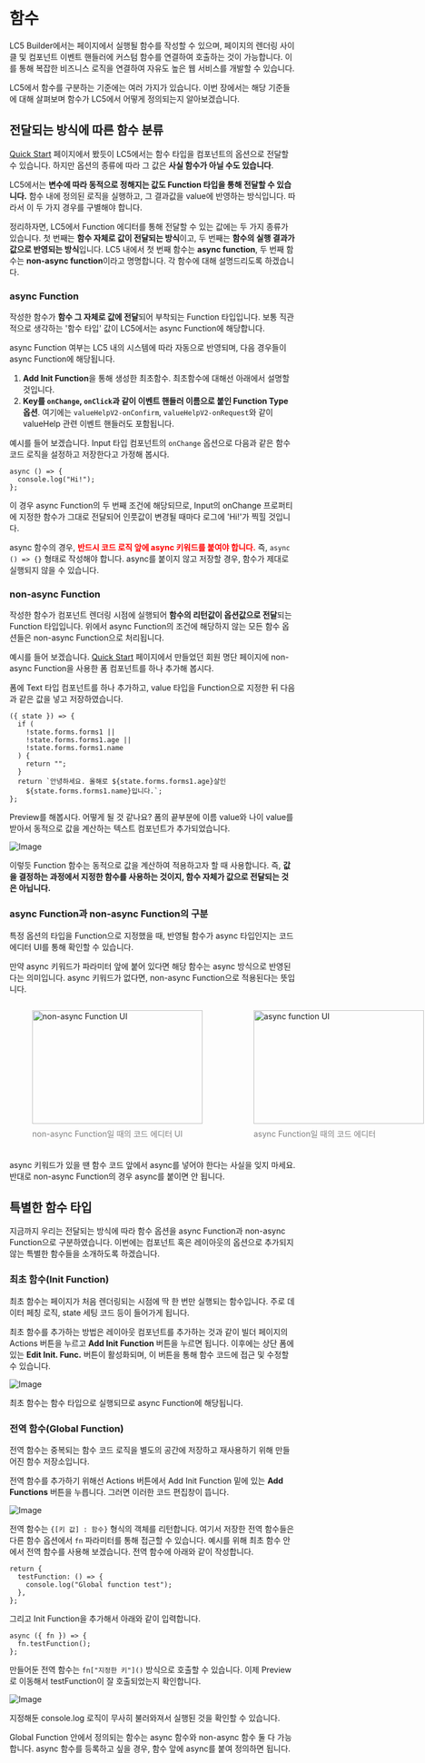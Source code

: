# 함수

LC5 Builder에서는 페이지에서 실행될 함수를 작성할 수 있으며, 페이지의 렌더링 사이클 및 컴포넌트 이벤트 핸들러에 커스텀 함수를 연결하여 호출하는 것이 가능합니다. 이를 통해 복잡한 비즈니스 로직을 연결하여 자유도 높은 웹 서비스를 개발할 수 있습니다.

LC5에서 함수를 구분하는 기준에는 여러 가지가 있습니다. 이번 장에서는 해당 기준들에 대해 살펴보며 함수가 LC5에서 어떻게 정의되는지 알아보겠습니다.

## 전달되는 방식에 따른 함수 분류

[Quick Start](/lc5/quickstart/#header) 페이지에서 봤듯이 LC5에서는 함수 타입을 컴포넌트의 옵션으로 전달할 수 있습니다. 하지만 옵션의 종류에 따라 그 값은 **사실 함수가 아닐 수도 있습니다**.

LC5에서는 **변수에 따라 동적으로 정해지는 값도 Function 타입을 통해 전달할 수 있습니다.** 함수 내에 정의된 로직을 실행하고, 그 결과값을 value에 반영하는 방식입니다. 따라서 이 두 가지 경우를 구별해야 합니다.

정리하자면, LC5에서 Function 에디터를 통해 전달할 수 있는 값에는 두 가지 종류가 있습니다. 첫 번째는 **함수 자체로 값이 전달되는 방식**이고, 두 번째는 **함수의 실행 결과가 값으로 반영되는 방식**입니다. LC5 내에서 첫 번째 함수는 **async function**, 두 번째 함수는 **non-async function**이라고 명명합니다. 각 함수에 대해 설명드리도록 하겠습니다.

### async Function

작성한 함수가 **함수 그 자체로 값에 전달**되어 부착되는 Function 타입입니다. 보통 직관적으로 생각하는 '함수 타입' 값이 LC5에서는 async Function에 해당합니다.

async Function 여부는 LC5 내의 시스템에 따라 자동으로 반영되며, 다음 경우들이 async Function에 해당됩니다.

1. **Add Init Function**을 통해 생성한 최초함수. 최초함수에 대해선 아래에서 설명할 것입니다.
2. **Key를 `onChange`, `onClick`과 같이 이벤트 핸들러 이름으로 붙인 Function Type 옵션**. 여기에는 `valueHelpV2-onConfirm`, `valueHelpV2-onRequest`와 같이 valueHelp 관련 이벤트 핸들러도 포함됩니다.

예시를 들어 보겠습니다. Input 타입 컴포넌트의 `onChange` 옵션으로 다음과 같은 함수 코드 로직을 설정하고 저장한다고 가정해 봅시다.

```
async () => {
  console.log("Hi!");
};
```

이 경우 async Function의 두 번째 조건에 해당되므로, Input의 onChange 프로퍼티에 지정한 함수가 그대로 전달되어 인풋값이 변경될 때마다 로그에 'Hi!'가 찍힐 것입니다.

async 함수의 경우, <span style="color: red;">**반드시 코드 로직 앞에 async 키워드를 붙여야 합니다.**</span> 즉, `async () => {}` 형태로 작성해야 합니다. async를 붙이지 않고 저장할 경우, 함수가 제대로 실행되지 않을 수 있습니다.

### non-async Function

작성한 함수가 컴포넌트 렌더링 시점에 실행되어 **함수의 리턴값이 옵션값으로 전달**되는 Function 타입입니다. 위에서 async Function의 조건에 해당하지 않는 모든 함수 옵션들은 non-async Function으로 처리됩니다.

예시를 들어 보겠습니다. [Quick Start](/lc5/quickstart) 페이지에서 만들었던 회원 명단 페이지에 non-async Function을 사용한 폼 컴포넌트를 하나 추가해 봅시다.

폼에 Text 타입 컴포넌트를 하나 추가하고, value 타입을 Function으로 지정한 뒤 다음과 같은 값을 넣고 저장하였습니다.

```
({ state }) => {
  if (
    !state.forms.forms1 ||
    !state.forms.forms1.age ||
    !state.forms.forms1.name
  ) {
    return "";
  }
  return `안녕하세요. 올해로 ${state.forms.forms1.age}살인
    ${state.forms.forms1.name}입니다.`;
};
```

Preview를 해봅시다. 어떻게 될 것 같나요? 폼의 끝부분에 이름 value와 나이 value를 받아서 동적으로 값을 계산하는 텍스트 컴포넌트가 추가되었습니다.

![Image](assets/function/function_example.png)

이렇듯 Function 함수는 동적으로 값을 계산하여 적용하고자 할 때 사용합니다. 즉, **값을 결정하는 과정에서 지정한 함수를 사용하는 것이지, 함수 자체가 값으로 전달되는 것은 아닙니다.**

### async Function과 non-async Function의 구분

특정 옵션의 타입을 Function으로 지정했을 때, 반영될 함수가 async 타입인지는 코드 에디터 UI를 통해 확인할 수 있습니다.

만약 async 키워드가 파라미터 앞에 붙어 있다면 해당 함수는 async 방식으로 반영된다는 의미입니다. async 키워드가 없다면, non-async Function으로 적용된다는 뜻입니다.

  <div style="display: flex; gap: 10px;">
  <figure>
  <img src="/lc5/concepts/assets/function/normal_func.png" alt="non-async Function UI" style="width:18.75rem; height: 12.5rem">
  <figcaption style="color: gray; font-style:normal; margin: 0.5em auto;">non-async Function일 때의 코드 에디터 UI</figcaption>
  </figure>
  <figure>
  <img src="/lc5/concepts/assets/function/async_func.png" alt="async function UI" style="width:18.75rem; height: 12.5rem">
  <figcaption style="color: gray; font-style:normal; margin: 0.5em auto;">async Function일 때의 코드 에디터</figcaption>
  </figure>
    </div>

async 키워드가 있을 땐 함수 코드 앞에서 async를 넣어야 한다는 사실을 잊지 마세요. 반대로 non-async Function의 경우 async를 붙이면 안 됩니다.

## 특별한 함수 타입

지금까지 우리는 전달되는 방식에 따라 함수 옵션을 async Function과 non-async Function으로 구분하였습니다. 이번에는 컴포넌트 혹은 레이아웃의 옵션으로 추가되지 않는 특별한 함수들을 소개하도록 하겠습니다.

### 최초 함수(Init Function)

최초 함수는 페이지가 처음 렌더링되는 시점에 딱 한 번만 실행되는 함수입니다. 주로 데이터 페칭 로직, state 세팅 코드 등이 들어가게 됩니다.

최초 함수를 추가하는 방법은 레이아웃 컴포넌트를 추가하는 것과 같이 빌더 페이지의 Actions 버튼을 누르고 **Add Init Function** 버튼을 누르면 됩니다. 이후에는 상단 폼에 있는 **Edit Init. Func.** 버튼이 활성화되며, 이 버튼을 통해 함수 코드에 접근 및 수정할 수 있습니다.

![Image](assets/function/add_init.png)

최초 함수는 함수 타입으로 실행되므로 async Function에 해당됩니다.

### 전역 함수(Global Function)

전역 함수는 중복되는 함수 코드 로직을 별도의 공간에 저장하고 재사용하기 위해 만들어진 함수 저장소입니다.

전역 함수를 추가하기 위해선 Actions 버튼에서 Add Init Function 밑에 있는 **Add Functions** 버튼을 누릅니다. 그러면 이러한 코드 편집창이 뜹니다.

![Image](assets/function/global_func1.png)

전역 함수는 `{[키 값] : 함수}` 형식의 객체를 리턴합니다. 여기서 저장한 전역 함수들은 다른 함수 옵션에서 `fn` 파라미터를 통해 접근할 수 있습니다. 예시를 위해 최초 함수 안에서 전역 함수를 사용해 보겠습니다. 전역 함수에 아래와 같이 작성합니다.

```
return {
  testFunction: () => {
    console.log("Global function test");
  },
};
```

그리고 Init Function을 추가해서 아래와 같이 입력합니다.

```
async ({ fn }) => {
  fn.testFunction();
};
```

만들어둔 전역 함수는 `fn["지정한 키"]()` 방식으로 호출할 수 있습니다. 이제 Preview로 이동해서 testFunction이 잘 호출되었는지 확인합니다.

![Image](assets/function/global_func2.png)

지정해둔 console.log 로직이 무사히 불러와져서 실행된 것을 확인할 수 있습니다.

Global Function 안에서 정의되는 함수는 async 함수와 non-async 함수 둘 다 가능합니다. async 함수를 등록하고 싶을 경우, 함수 앞에 async를 붙여 정의하면 됩니다.
